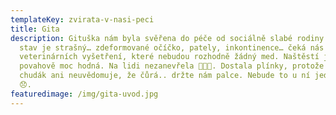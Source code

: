 ```yaml
---
templateKey: zvirata-v-nasi-peci
title: Gita
description: Gituška nám byla svěřena do péče od sociálně slabé rodiny. Její
  stav je strašný… zdeformované očíčko, pately, inkontinence… čeká nás několik
  veterinárních vyšetření, které nebudou rozhodně žádný med. Naštěstí je maličká
  povahově moc hodná. Na lidi nezanevřela 🙏🏻😓. Dostala plínky, protože si
  chudák ani neuvědomuje, že čůrá.. držte nám palce. Nebude to u ní jednoduché
  😞.
featuredimage: /img/gita-uvod.jpg
---
```

